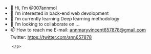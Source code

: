 - 👋 Hi, I’m @007annmol
- 👀 I’m interested in back-end web devolopment
- 🌱 I’m currently learning Deep learning methodology
- 💞️ I’m looking to collaborate on ...
- 📫 How to reach me E-mail: annmaryvincent657878@gmail.com
                     <br> Twitter: https://twitter.com/ann657878

<!---
007annmol/007annmol is a ✨ special ✨ repository because its `README.md` (this file) appears on your GitHub profile.
You can click the Preview link to take a look at your changes.
--->
<p align="center">
            
        </p>

